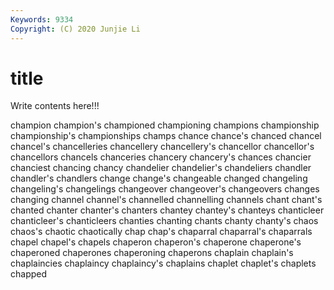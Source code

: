 ```yaml
---
Keywords: 9334
Copyright: (C) 2020 Junjie Li
---
```


# title

Write contents here!!!
 
champion 
champion's 
championed 
championing 
champions
championship 
championship's 
championships 
champs 
chance 
chance's 
chanced 
chancel 
chancel's 
chancelleries
chancellery 
chancellery's 
chancellor 
chancellor's 
chancellors 
chancels 
chanceries 
chancery 
chancery's 
chances
chancier 
chanciest 
chancing 
chancy 
chandelier 
chandelier's 
chandeliers 
chandler 
chandler's 
chandlers
change 
change's 
changeable 
changed 
changeling 
changeling's 
changelings 
changeover 
changeover's 
changeovers
changes 
changing 
channel 
channel's 
channelled 
channelling 
channels 
chant 
chant's 
chanted
chanter 
chanter's 
chanters 
chantey 
chantey's 
chanteys 
chanticleer 
chanticleer's 
chanticleers 
chanties
chanting 
chants 
chanty 
chanty's 
chaos 
chaos's 
chaotic 
chaotically 
chap 
chap's
chaparral 
chaparral's 
chaparrals 
chapel 
chapel's 
chapels 
chaperon 
chaperon's 
chaperone 
chaperone's
chaperoned 
chaperones 
chaperoning 
chaperons 
chaplain 
chaplain's 
chaplaincies 
chaplaincy 
chaplaincy's 
chaplains
chaplet 
chaplet's 
chaplets 
chapped 
